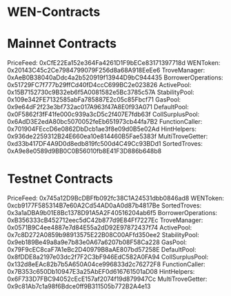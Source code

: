 # WEN-Contracts
# Mainnet Contracts
PriceFeed: 0xCfE22Ea152e364Fa4261D1F9bECe83171397718d
WENToken: 0x20143C45c2Ce7984799079F256d8a68A918EeEe6
TroveManager: 0xAeB0B38040aDdc4a2b520919f13944D9bC944435
BorrowerOperations: 0x51729FC7f777b29ffCd40fD4ccC699BC2e023826
ActivePool: 0x15B7152730c9B32eb6f5A0081582e5Bc3785c57A
StabilityPool: 0x109e342FE7132585abFa785887E2c05c85Fbcf71
GasPool: 0x9e64dF2f23e3bf732ac017A963f47A8E0f93A071
DefaultPool: 0x0F5862f3fF41fe000c939a3cD5c2f407E7fdb63f
CollSurplusPool: 0x6AdD3E2edA80bc5070052feEb651973cb44fa7B2
FunctionCaller: 0x701904FEccD6e0862DbDcb1ae3f8e09d0B5e02Ad
HintHelpers: 0x936de2259312B24E660ea10e814460B5Fae5383f
MultiTroveGetter: 0xd33b417DF4A9D0d8edb819fc500d4C49Cc93BDd1
SortedTroves: 0xA9e8e0589d9BB0C0B56010fb8E41F3D886b648b8

# Testnet Contracts
PriceFeed: 0x745a12D9BcDBFfb092fc38C1A24531dbb0846ad8
WENToken: 0xcb9177F585314B7e60A2Cd54AD0aA0d87b4817Be
SortedTroves: 0x3a1aDBA9b01E8Bc1378D91A5A2F40516204ab6f5
BorrowerOperations: 0xB356333cB452712eec5dC42b877d9E84Ff7227Ec
TroveManager: 0x0571B9C4ee4887e7d84E55a2dD92E97872437f74
ActivePool: 0x7c8D272A0859b98913575E22B08C00AFfd350ee2
StabilityPool: 0x9eb189Be49a8a9e7b83e0A67a6207b08F58Ca228
GasPool: 0x79F9cEC8caF7A1eBc2D40979B8aAE807bd57258E
DefaultPool: 0x8fDDE8a2197e03dc2f7F2C3bF946EdC582A0FA94
CollSurplusPool: 0x132d8eEAc82b7b5A650A04ce996833d2c76272F8
FunctionCaller: 0x7B353c650Db10947E3a25AbEF0d616761501aD08
HintHelpers: 0x6F733D7FBC94052cEcE157af2074f19d879947Cc
MultiTroveGetter: 0x9c81Ab7c1a98f6Bdce0ff9B311505b772B2A4e13
